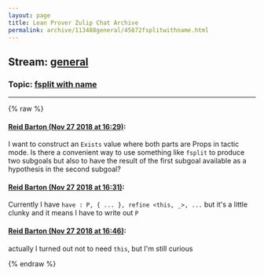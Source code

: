 ```yaml
---
layout: page
title: Lean Prover Zulip Chat Archive 
permalink: archive/113488general/45872fsplitwithname.html
---
```


## Stream: [general](index.html)
### Topic: [fsplit with name](45872fsplitwithname.html)

---


{% raw %}
#### [ Reid Barton (Nov 27 2018 at 16:29)](https://leanprover.zulipchat.com/#narrow/stream/113488-general/topic/fsplit%20with%20name/near/148645058):
I want to construct an `Exists` value where both parts are Props in tactic mode. Is there a convenient way to use something like `fsplit` to produce two subgoals but also to have the result of the first subgoal available as a hypothesis in the second subgoal?

#### [ Reid Barton (Nov 27 2018 at 16:31)](https://leanprover.zulipchat.com/#narrow/stream/113488-general/topic/fsplit%20with%20name/near/148645203):
Currently I have `have : P, { ... }, refine <this, _>, ...` but it's a little clunky and it means I have to write out `P`

#### [ Reid Barton (Nov 27 2018 at 16:46)](https://leanprover.zulipchat.com/#narrow/stream/113488-general/topic/fsplit%20with%20name/near/148646115):
actually I turned out not to need `this`, but I'm still curious


{% endraw %}
